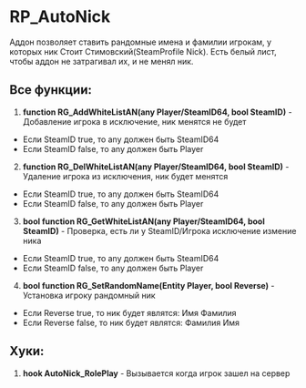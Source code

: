 # RP_AutoNick
Аддон позволяет ставить рандомные имена и фамилии игрокам, у которых ник
Стоит Стимовский(SteamProfile Nick).
Есть белый лист, чтобы аддон не затрагивал их, и не менял ник.

## Все функции:
1. **function RG_AddWhiteListAN(any Player/SteamID64, bool SteamID)** - Добавление игрока в исключение, ник менятся не будет
* Если SteamID true, то any должен быть SteamID64
* Если SteamID false, то any должен быть Player
2. **function RG_DelWhiteListAN(any Player/SteamID64, bool SteamID)** - Удаление игрока из исключения, ник будет менятся
* Если SteamID true, то any должен быть SteamID64
* Если SteamID false, то any должен быть Player
3. **bool function RG_GetWhiteListAN(any Player/SteamID64, bool SteamID)** - Проверка, есть ли у SteamID/Игрока исключение измение ника
* Если SteamID true, то any должен быть SteamID64
* Если SteamID false, то any должен быть Player
4. **bool function RG_SetRandomName(Entity Player, bool Reverse)** - Установка игроку рандомный ник
* Если Reverse true, то ник будет являтся: Имя Фамилия
* Если Reverse false, то ник будет являтся: Фамилия Имя

## Хуки:
1. **hook AutoNick_RolePlay** - Вызывается когда игрок зашел на сервер
